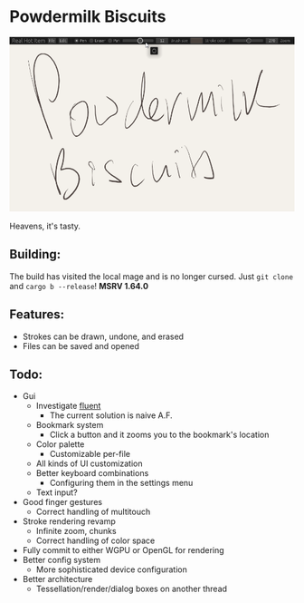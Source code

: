 # Powdermilk Biscuits

![Screenshot of the text "Powdermilk Biscuits" handwritten on a tablet using this program. The pen strokes are rendered with stroke weight corresponding to the pressure of the pen.](pmb.png)

Heavens, it's tasty.

## Building:

The build has visited the local mage and is no longer cursed. Just `git clone` and `cargo b --release`! **MSRV 1.64.0**

## Features:

- Strokes can be drawn, undone, and erased
- Files can be saved and opened

## Todo:

- Gui
  - Investigate [fluent](https://projectfluent.org/)
    - The current solution is naive A.F.
  - Bookmark system
    - Click a button and it zooms you to the bookmark's location
  - Color palette
    - Customizable per-file
  - All kinds of UI customization
  - Better keyboard combinations
    - Configuring them in the settings menu
  - Text input?
- Good finger gestures
  - Correct handling of multitouch
- Stroke rendering revamp
  - Infinite zoom, chunks
  - Correct handling of color space
- Fully commit to either WGPU or OpenGL for rendering
- Better config system
  - More sophisticated device configuration
- Better architecture
  - Tessellation/render/dialog boxes on another thread
